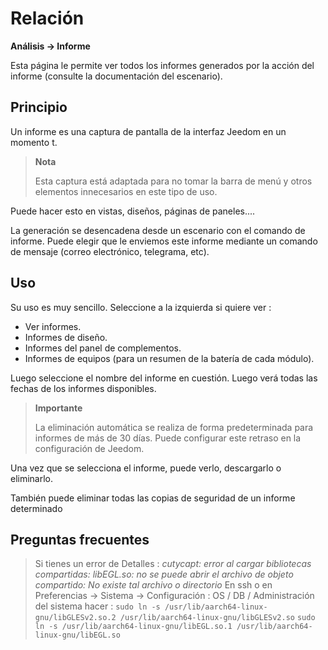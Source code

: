 # Relación
**Análisis → Informe**

Esta página le permite ver todos los informes generados por la acción del informe (consulte la documentación del escenario).

## Principio

Un informe es una captura de pantalla de la interfaz Jeedom en un momento t.

> **Nota**
>
> Esta captura está adaptada para no tomar la barra de menú y otros elementos innecesarios en este tipo de uso.

Puede hacer esto en vistas, diseños, páginas de paneles....

La generación se desencadena desde un escenario con el comando de informe.
Puede elegir que le enviemos este informe mediante un comando de mensaje (correo electrónico, telegrama, etc).

## Uso

Su uso es muy sencillo. Seleccione a la izquierda si quiere ver :

- Ver informes.
- Informes de diseño.
- Informes del panel de complementos.
- Informes de equipos (para un resumen de la batería de cada módulo).

Luego seleccione el nombre del informe en cuestión. Luego verá todas las fechas de los informes disponibles.

> **Importante**
>
> La eliminación automática se realiza de forma predeterminada para informes de más de 30 días. Puede configurar este retraso en la configuración de Jeedom.

Una vez que se selecciona el informe, puede verlo, descargarlo o eliminarlo.

También puede eliminar todas las copias de seguridad de un informe determinado

## Preguntas frecuentes

> Si tienes un error de Detalles :
> *cutycapt: error al cargar bibliotecas compartidas: libEGL.so: no se puede abrir el archivo de objeto compartido: No existe tal archivo o directorio*
> En ssh o en Preferencias → Sistema → Configuración : OS / DB / Administración del sistema hacer :
> ``````sudo ln -s /usr/lib/aarch64-linux-gnu/libGLESv2.so.2 /usr/lib/aarch64-linux-gnu/libGLESv2.so``````
> ``````sudo ln -s /usr/lib/aarch64-linux-gnu/libEGL.so.1 /usr/lib/aarch64-linux-gnu/libEGL.so``````
